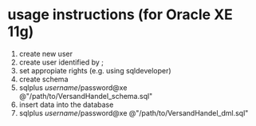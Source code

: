 # usage instructions (for Oracle XE 11g)

1. create new user
  1. create user <username> identified by <password>;
  2. set appropiate rights (e.g. using sqldeveloper)
2. create schema
  1. sqlplus $username/$password@xe @"/path/to/VersandHandel_schema.sql"
3. insert data into the database
  1. sqlplus $username/$password@xe @"/path/to/VersandHandel_dml.sql"